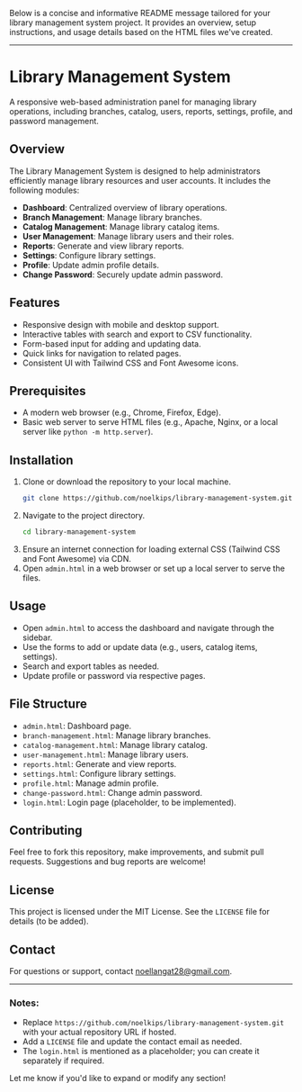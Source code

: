Below is a concise and informative README message tailored for your library management system project. It provides an overview, setup instructions, and usage details based on the HTML files we've created.

---

# Library Management System

A responsive web-based administration panel for managing library operations, including branches, catalog, users, reports, settings, profile, and password management.

## Overview

The Library Management System is designed to help administrators efficiently manage library resources and user accounts. It includes the following modules:
- **Dashboard**: Centralized overview of library operations.
- **Branch Management**: Manage library branches.
- **Catalog Management**: Manage library catalog items.
- **User Management**: Manage library users and their roles.
- **Reports**: Generate and view library reports.
- **Settings**: Configure library settings.
- **Profile**: Update admin profile details.
- **Change Password**: Securely update admin password.

## Features
- Responsive design with mobile and desktop support.
- Interactive tables with search and export to CSV functionality.
- Form-based input for adding and updating data.
- Quick links for navigation to related pages.
- Consistent UI with Tailwind CSS and Font Awesome icons.

## Prerequisites
- A modern web browser (e.g., Chrome, Firefox, Edge).
- Basic web server to serve HTML files (e.g., Apache, Nginx, or a local server like `python -m http.server`).

## Installation
1. Clone or download the repository to your local machine.
   ```bash
   git clone https://github.com/noelkips/library-management-system.git
   ```
2. Navigate to the project directory.
   ```bash
   cd library-management-system
   ```
3. Ensure an internet connection for loading external CSS (Tailwind CSS and Font Awesome) via CDN.
4. Open `admin.html` in a web browser or set up a local server to serve the files.

## Usage
- Open `admin.html` to access the dashboard and navigate through the sidebar.
- Use the forms to add or update data (e.g., users, catalog items, settings).
- Search and export tables as needed.
- Update profile or password via respective pages.

## File Structure
- `admin.html`: Dashboard page.
- `branch-management.html`: Manage library branches.
- `catalog-management.html`: Manage library catalog.
- `user-management.html`: Manage library users.
- `reports.html`: Generate and view reports.
- `settings.html`: Configure library settings.
- `profile.html`: Manage admin profile.
- `change-password.html`: Change admin password.
- `login.html`: Login page (placeholder, to be implemented).

## Contributing
Feel free to fork this repository, make improvements, and submit pull requests. Suggestions and bug reports are welcome!

## License
This project is licensed under the MIT License. See the `LICENSE` file for details (to be added).

## Contact
For questions or support, contact [noellangat28@gmail.com](mailto:noellangat28@gmail.com).

---

### Notes:
- Replace `https://github.com/noelkips/library-management-system.git` with your actual repository URL if hosted.
- Add a `LICENSE` file and update the contact email as needed.
- The `login.html` is mentioned as a placeholder; you can create it separately if required.

Let me know if you'd like to expand or modify any section!